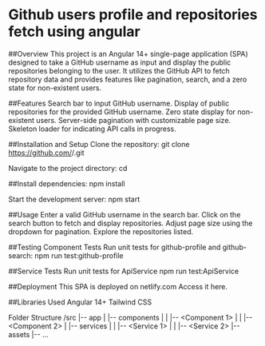 # Github users profile and repositories fetch using angular

##Overview
This project is an Angular 14+ single-page application (SPA) designed to take a GitHub username as input and display the public repositories belonging to the user. It utilizes the GitHub API to fetch repository data and provides features like pagination, search, and a zero state for non-existent users.


##Features
Search bar to input GitHub username.
Display of public repositories for the provided GitHub username.
Zero state display for non-existent users.
Server-side pagination with customizable page size.
Skeleton loader for indicating API calls in progress.


##Installation and Setup
Clone the repository:
git clone https://github.com/<your-username>/<your-repository>.git

Navigate to the project directory:
cd <your-repository>


##Install dependencies:
npm install

Start the development server:
npm start


##Usage
Enter a valid GitHub username in the search bar.
Click on the search button to fetch and display repositories.
Adjust page size using the dropdown for pagination.
Explore the repositories listed.

##Testing
Component Tests
Run unit tests for github-profile and github-search:
npm run test:github-profile

##Service Tests
Run unit tests for ApiService
npm run test:ApiService

##Deployment
This SPA is deployed on netlify.com Access it here.

##Libraries Used
Angular 14+
Tailwind CSS


Folder Structure
/src
|-- app
|   |-- components
|   |   |-- <Component 1>
|   |   |-- <Component 2>
|   |-- services
|   |   |-- <Service 1>
|   |   |-- <Service 2>
|-- assets
|-- ...




